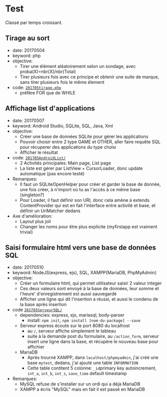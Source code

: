 # Test
Classé par temps croissant.

## Tirage au sort
- date: 20170504
- keyword: php
- objective:
  - Tirer une élément aléatoirement selon un sondage, avec proba(X)=nbr(X)/nbr(Total)
  - Tirer plusieurs fois avec ce principe et obtenir une suite de marque, sans tirer plusieurs fois le même élement
- code: [`201705tirage.php`](./201705tirage.php)
  - préfère FOR que de WHILE

## Affichage list d'applications
- date: 20170507
- keyword: Android Studio, SQLite, SQL, Java, Xml
- objective:
  - Créer une base de données SQLite pour gérer les applications
  - Pouvoir choisir entre 2 type GAME et OTHER, aller faire requête SQL pour récuperer des applications du type choisi
  - Afficher le résultat
- code: [`201705AndroidList/`](./201705AndroidList)
  - 2 Activités principales: Main page, List page
  - La liste est gérer par ListView + CursorLoader, donc update automatique (pas encore testé)
- Remarques:
  - Il faut un SQLiteOpenHelper pour créer et garder la base de donnée, une fois créer, à n'import où tu as l'accès à ce même base (singleton?)
  - Pour Loader, il faut définir son URI, donc cela amène à extends ContentProvider qui est en fait l'interface entre activité et base, et définir un UriMatcher dedans
- Axe d'amélioration:
  - Layout plus joli
  - Changer les noms pour être plus explicite (myfirstapp est vraiment trivial)

## Saisi formulaire html vers une base de données SQL
- date: 20170510
- keyword: NodeJS(express, ejs), SQL, XAMPP(MariaDB, PhpMyAdmin)
- objective:
  - Créer un formulaire html, qui permet utilisateur saisir 2 valeur integer
  - Ces deux valeurs sont envoyé à la base de données, leur somme et l'heure' d'enregistrement est aussi sauvegardé
  - Afficher une ligne qui dit l'insertion a réussi, et aussi le condenu de la base après insertion
- code [`201705ServeurSQL/`](./201705ServeurSQL)
  - dependencies: express, ejs, mariasql, body-parser
    - install: `npm init`, `npm install [nom-du-package] --save`
  - Serveur express écoute sur le port 8080 du localhost
    - au `/`, serveur affiche simplement le tableau
    - suite à la demande post du formulaire, au `/action_form`, serveur insert une ligne dans la base, et récupère le nouveau base pour affichier
  - MariaDB
    - Après trourné XAMPP, dans `localhost/phpmyadmin`, j'ai créé une base `mytest`, dedans, j'ai ajouté une table `INFORMATION`
    - Cette table contitent 5 colonne: `_id`primary key autoincrement, `int_a`, `int_b`, `int_s`, `save_time` default timestamp
- Remarques:
  - MySQL refuse de s'installer sur un ordi qui a déjà MariaDB
  - XAMPP a écris "MySQL" mais en fait il est passé en MariaDB
